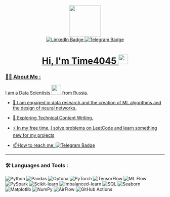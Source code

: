 <div id="header" align="center">
  <img src="https://i.giphy.com/media/v1.Y2lkPTc5MGI3NjExNW51dnR5N3k0NXU0b3VpMm04ZHRjOWRpMnQ4ZmhidmNhNTR1aTNxNSZlcD12MV9pbnRlcm5hbF9naWZfYnlfaWQmY3Q9Zw/LaVp0AyqR5bGsC5Cbm/giphy.gif" width="100"/>
</div>

<div id="badges" align="center">
  <a href="your-linkedin-URL">
    <img src="https://img.shields.io/badge/LinkedIn-blue?style=for-the-badge&logo=linkedin&logoColor=white" alt="LinkedIn Badge"/>
  </a>
  <a href="http://t.me/_dedlinnn_">
    <img src="https://img.shields.io/badge/Telegram-white?style=for-the-badge&logo=telegram&logoColor=blue" alt="Telegram Badge"/>
</div>

<h1 align="center">
  Hi, I'm Time4045
  <img src="https://media.giphy.com/media/hvRJCLFzcasrR4ia7z/giphy.gif" width="30px"/>
</h1>

### :man_technologist: About Me :
I am a Data Scientists <img src="https://media.giphy.com/media/WUlplcMpOCEmTGBtBW/giphy.gif" width="30"> from Russia.

- :telescope: I am engaged in data research and the creation of ML algorithms and the design of neural networks.

- :seedling: Exploring Technical Content Writing.

- :zap: In my free time, I solve problems on LeetCode and learn something new for my projects

- :mailbox:How to reach me: [![Telegram Badge](https://img.shields.io/badge/-_dedlinnn_-blue?style=flat&logo=Telegram&logoColor=white)](http://t.me/_dedlinnn_)

---

### :hammer_and_wrench: Languages and Tools :

![Python](https://img.shields.io/badge/Python-3776AB?style=for-the-badge&logo=python&logoColor=white)
![Pandas](https://img.shields.io/badge/Pandas-150458?style=for-the-badge&logo=pandas&logoColor=white)
![Optuna](https://img.shields.io/badge/Optuna-1F73B7?style=for-the-badge&logo=optuna&logoColor=white)
![PyTorch](https://img.shields.io/badge/PyTorch-EE4C2C?style=for-the-badge&logo=pytorch&logoColor=white)
![TensorFlow](https://img.shields.io/badge/TensorFlow-FF6F00?style=for-the-badge&logo=tensorflow&logoColor=white)
![ML Flow](https://img.shields.io/badge/MLFlow-00A9E0?style=for-the-badge&logo=mlflow&logoColor=white)
![PySpark](https://img.shields.io/badge/PySpark-E25A1C?style=for-the-badge&logo=apache-spark&logoColor=white)
![Scikit-learn](https://img.shields.io/badge/Scikit--learn-F7931E?style=for-the-badge&logo=scikit-learn&logoColor=white)
![Imbalanced-learn](https://img.shields.io/badge/Imbalanced--learn-F16F32?style=for-the-badge&logo=imblearn&logoColor=white)
![SQL](https://img.shields.io/badge/SQL-00758F?style=for-the-badge&logo=sqlite&logoColor=white)
![Seaborn](https://img.shields.io/badge/Seaborn-3E9B8E?style=for-the-badge&logo=seaborn&logoColor=white)
![Matplotlib](https://img.shields.io/badge/Matplotlib-11557C?style=for-the-badge&logo=matplotlib&logoColor=white)
![NumPy](https://img.shields.io/badge/NumPy-013243?style=for-the-badge&logo=numpy&logoColor=white)
![AirFlow](https://img.shields.io/badge/Airflow-0172B2?style=for-the-badge&logo=apache-airflow&logoColor=white)
![GitHub Actions](https://img.shields.io/badge/github%20actions-%232671E5.svg?style=for-the-badge&logo=githubactions&logoColor=white)
